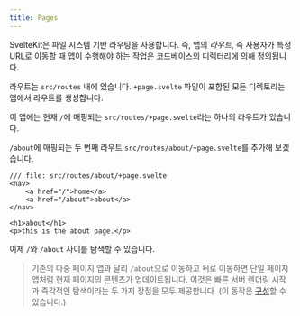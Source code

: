 ```yaml
---
title: Pages
---
```


SvelteKit은 파일 시스템 기반 라우팅을 사용합니다. 즉, 앱의 _라우트_, 즉 사용자가 특정 URL로 이동할 때 앱이 수행해야 하는 작업은 코드베이스의 디렉터리에 의해 정의됩니다.

라우트는 `src/routes` 내에 있습니다. `+page.svelte` 파일이 포함된 모든 디렉토리는 앱에서 라우트를 생성합니다.

이 앱에는 현재 `/`에 매핑되는 `src/routes/+page.svelte`라는 하나의 라우트가 있습니다.

`/about`에 매핑되는 두 번째 라우트 `src/routes/about/+page.svelte`를 추가해 보겠습니다.

```svelte
/// file: src/routes/about/+page.svelte
<nav>
	<a href="/">home</a>
	<a href="/about">about</a>
</nav>

<h1>about</h1>
<p>this is the about page.</p>
```

이제 `/`와 `/about` 사이를 탐색할 수 있습니다.

> 기존의 다중 페이지 앱과 달리 `/about`으로 이동하고 뒤로 이동하면 단일 페이지 앱처럼 현재 페이지의 콘텐츠가 업데이트됩니다. 이것은 빠른 서버 렌더링 시작과 즉각적인 탐색이라는 두 가지 장점을 모두 제공합니다. (이 동작은 [구성](https://kit.svelte.dev/docs/page-options)할 수 있습니다.)

